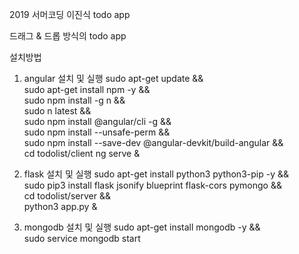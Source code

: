 2019 서머코딩 이진식 todo app

드래그 & 드롭 방식의 todo app

설치방법
1. angular 설치 및 실행
sudo apt-get update && \
sudo apt-get install npm -y && \
sudo npm install -g n && \
sudo n latest && \
sudo npm install @angular/cli -g && \
sudo npm install --unsafe-perm && \
sudo npm install --save-dev @angular-devkit/build-angular && \
cd todolist/client
ng serve &

2. flask 설치 및 실행
sudo apt-get install python3 python3-pip -y && \
sudo pip3 install flask jsonify blueprint flask-cors pymongo && \
cd todolist/server && \
python3 app.py &

3. mongodb 설치 및 실행
sudo apt-get install mongodb -y && \
sudo service mongodb start
